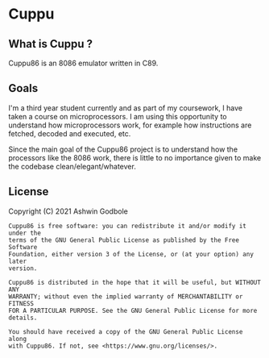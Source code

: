 # Cuppu

## What is Cuppu ?
Cuppu86 is an 8086 emulator written in C89.

## Goals
I'm a third year student currently and as part of my coursework, I have taken a course on microprocessors. I am using this opportunity to understand how microprocessors work, for example how instructions are fetched, decoded and executed, etc.

Since the main goal of the Cuppu86 project is to understand how the processors like the 8086 work, there is little to no importance given to make the codebase clean/elegant/whatever.

## License
 Copyright (C) 2021 Ashwin Godbole
 
    Cuppu86 is free software: you can redistribute it and/or modify it under the
    terms of the GNU General Public License as published by the Free Software
    Foundation, either version 3 of the License, or (at your option) any later
    version.

    Cuppu86 is distributed in the hope that it will be useful, but WITHOUT ANY 
    WARRANTY; without even the implied warranty of MERCHANTABILITY or FITNESS
    FOR A PARTICULAR PURPOSE. See the GNU General Public License for more
    details.

    You should have received a copy of the GNU General Public License along
    with Cuppu86. If not, see <https://www.gnu.org/licenses/>.
